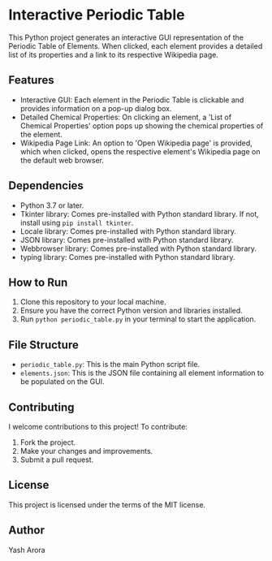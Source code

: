 # Interactive Periodic Table

This Python project generates an interactive GUI representation of the Periodic Table of Elements. When clicked, each element provides a detailed list of its properties and a link to its respective Wikipedia page.

## Features

- Interactive GUI: Each element in the Periodic Table is clickable and provides information on a pop-up dialog box.
- Detailed Chemical Properties: On clicking an element, a 'List of Chemical Properties' option pops up showing the chemical properties of the element.
- Wikipedia Page Link: An option to 'Open Wikipedia page' is provided, which when clicked, opens the respective element's Wikipedia page on the default web browser.

## Dependencies

- Python 3.7 or later.
- Tkinter library: Comes pre-installed with Python standard library. If not, install using `pip install tkinter`.
- Locale library: Comes pre-installed with Python standard library.
- JSON library: Comes pre-installed with Python standard library.
- Webbrowser library: Comes pre-installed with Python standard library.
- typing library: Comes pre-installed with Python standard library.

## How to Run

1. Clone this repository to your local machine.
2. Ensure you have the correct Python version and libraries installed.
3. Run `python periodic_table.py` in your terminal to start the application.

## File Structure

- `periodic_table.py`: This is the main Python script file.
- `elements.json`: This is the JSON file containing all element information to be populated on the GUI.

## Contributing

I welcome contributions to this project! To contribute:

1. Fork the project.
2. Make your changes and improvements.
3. Submit a pull request.

## License

This project is licensed under the terms of the MIT license.

## Author

Yash Arora

